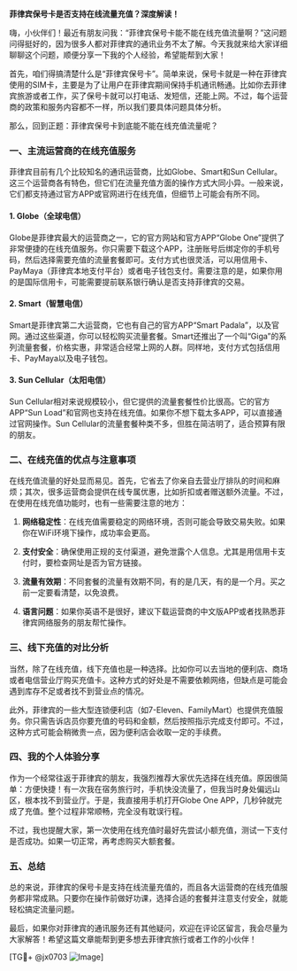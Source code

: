 **菲律宾保号卡是否支持在线流量充值？深度解读！**

嗨，小伙伴们！最近有朋友问我：“菲律宾保号卡能不能在线充值流量啊？”这问题问得挺好的，因为很多人都对菲律宾的通讯业务不太了解。今天我就来给大家详细聊聊这个问题，顺便分享一下我的个人经验，希望能帮到大家！

首先，咱们得搞清楚什么是“菲律宾保号卡”。简单来说，保号卡就是一种在菲律宾使用的SIM卡，主要是为了让用户在菲律宾期间保持手机通讯畅通。比如你去菲律宾旅游或者工作，买了保号卡就可以打电话、发短信，还能上网。不过，每个运营商的政策和服务内容都不一样，所以我们要具体问题具体分析。

那么，回到正题：菲律宾保号卡到底能不能在线充值流量呢？

### 一、主流运营商的在线充值服务

菲律宾目前有几个比较知名的通讯运营商，比如Globe、Smart和Sun Cellular。这三个运营商各有特色，但它们在流量充值方面的操作方式大同小异。一般来说，它们都支持通过官方APP或官网进行在线充值，但细节上可能会有所不同。

#### 1. Globe（全球电信）
Globe是菲律宾最大的运营商之一，它的官方网站和官方APP“Globe One”提供了非常便捷的在线充值服务。你只需要下载这个APP，注册账号后绑定你的手机号码，然后选择需要充值的流量套餐即可。支付方式也很灵活，可以用信用卡、PayMaya（菲律宾本地支付平台）或者电子钱包支付。需要注意的是，如果你用的是国际信用卡，可能需要提前联系银行确认是否支持菲律宾的交易。

#### 2. Smart（智慧电信）
Smart是菲律宾第二大运营商，它也有自己的官方APP“Smart Padala”，以及官网。通过这些渠道，你可以轻松购买流量套餐。Smart还推出了一个叫“Giga”的系列流量套餐，价格实惠，非常适合经常上网的人群。同样地，支付方式包括信用卡、PayMaya以及电子钱包。

#### 3. Sun Cellular（太阳电信）
Sun Cellular相对来说规模较小，但它提供的流量套餐性价比很高。它的官方APP“Sun Load”和官网也支持在线充值。如果你不想下载太多APP，可以直接通过官网操作。Sun Cellular的流量套餐种类不多，但胜在简洁明了，适合预算有限的朋友。

### 二、在线充值的优点与注意事项

在线充值流量的好处显而易见。首先，它省去了你亲自去营业厅排队的时间和麻烦；其次，很多运营商会提供在线专属优惠，比如折扣或者赠送额外流量。不过，在使用在线充值功能时，也有一些需要注意的地方：

1. **网络稳定性**：在线充值需要稳定的网络环境，否则可能会导致交易失败。如果你在WiFi环境下操作，成功率会更高。
   
2. **支付安全**：确保使用正规的支付渠道，避免泄露个人信息。尤其是用信用卡支付时，要检查网址是否为官方链接。

3. **流量有效期**：不同套餐的流量有效期不同，有的是几天，有的是一个月。买之前一定要看清楚，以免浪费。

4. **语言问题**：如果你英语不是很好，建议下载运营商的中文版APP或者找熟悉菲律宾网络服务的朋友帮忙操作。

### 三、线下充值的对比分析

当然，除了在线充值，线下充值也是一种选择。比如你可以去当地的便利店、商场或者电信营业厅购买充值卡。这种方式的好处是不需要依赖网络，但缺点是可能会遇到库存不足或者找不到营业点的情况。

此外，菲律宾的一些大型连锁便利店（如7-Eleven、FamilyMart）也提供充值服务。你只需告诉店员你要充值的号码和金额，然后按照指示完成支付即可。不过，这种方式可能会稍微贵一点，因为便利店会收取一定的手续费。

### 四、我的个人体验分享

作为一个经常往返于菲律宾的朋友，我强烈推荐大家优先选择在线充值。原因很简单：方便快捷！有一次我在宿务旅行时，手机快没流量了，但我当时身处偏远山区，根本找不到营业厅。于是，我直接用手机打开Globe One APP，几秒钟就完成了充值。整个过程非常顺畅，完全没有耽误行程。

不过，我也提醒大家，第一次使用在线充值时最好先尝试小额充值，测试一下支付是否成功。如果一切正常，再考虑购买大额套餐。

### 五、总结

总的来说，菲律宾的保号卡是支持在线流量充值的，而且各大运营商的在线充值服务都非常成熟。只要你在操作前做好功课，选择合适的套餐并注意支付安全，就能轻松搞定流量问题。

最后，如果你对菲律宾的通讯服务还有其他疑问，欢迎在评论区留言，我会尽量为大家解答！希望这篇文章能帮到更多想去菲律宾旅行或者工作的小伙伴！

[TG💪+ @jx0703 ![Image](https://github.com/user-attachments/assets/dbca1d08-cadb-493c-b0ec-ad6f7a83f270)]
